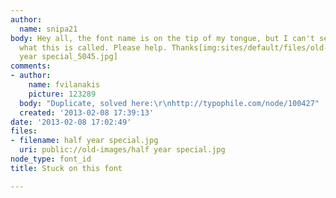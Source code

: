 ```yaml
---
author:
  name: snipa21
body: Hey all, the font name is on the tip of my tongue, but I can't seem to remember
  what this is called. Please help. Thanks[img:sites/default/files/old-images/half
  year special_5045.jpg]
comments:
- author:
    name: fvilanakis
    picture: 123289
  body: "Duplicate, solved here:\r\nhttp://typophile.com/node/100427"
  created: '2013-02-08 17:39:13'
date: '2013-02-08 17:02:49'
files:
- filename: half year special.jpg
  uri: public://old-images/half year special.jpg
node_type: font_id
title: Stuck on this font

---
```

